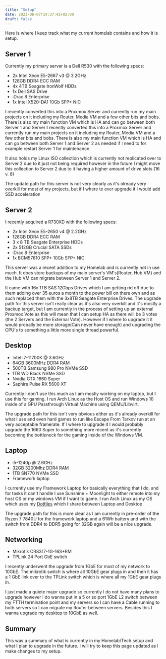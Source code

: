 ```yaml
---
title: "Setup"
date: 2023-06-07T14:37:42+02:00
draft: false
---
```


Here is where I keep track what my current homelab contains and how it is setup.

## Server 1

Currently my primary server is a Dell R530 with the following specs:

- 2x Intel Xeon E5-2667 v3 @ 3.2GHz
- 128GB DDR4 ECC RAM
- 4x 4TB Seagate IronWolf HDDs
- 1x Dell SAS Drive
- iDrac 8 Enterprise
- 1x Intel X520-DA1 10Gb SFP+ NIC

I recently converted this into a Proxmox Server and currently run my main projects on it including my Router, Media VM and a few other bits and bobs. There is also my main function VM which is HA and can go between both Server 1 and Server I recently converted this into a Proxmox Server and currently run my main projects on it including my Router, Media VM and a few other bits and bobs. There is also my main function VM which is HA and can go between both Server 1 and Server 2 as needed if I need to for example restart Server 1 for maintenance.

It also holds my Linux ISO collection which is currently not replicated over to Server 2 due to it just not being required however in the future I might move this collection to Server 2 due to it having a higher amount of drive slots.(16 v. 8)

The update path for this server is not very clearly as it's olready very overkill for most of my projects, but if I where to ever upgrade it I would add SSD acceleration

## Server 2

I recently acquired a R730XD with the following specs:

- 2x Intel Xeon E5-2650 v4 @ 2.2GHz
- 128GB DDR4 ECC RAM
- 3 x 8 TB Seagate Enterprise HDDs
- 2x 512GB Crucial SATA SSDs
- iDrac 8 Enterprise
- 1x BCM57810 SFP+ 10Gb SFP+ NIC

This server was a recent addition to my Homelab and is currently not in use much. It does store backups of my main server's VM's(Router, Hub VM) and the Hub VM can migrate between Server 1 and Server 2.

It came with 16x 1TB SAS 12Gbps Drives which I am getting rid off due to them adding over 35 euros a month to the power bill on there own and as such replaced them with the 3x8TB Seagate Enterprise Drives. The upgrade path for this server isn't really clear as it's also very overkill and it's mostly a backup target, but I am currently in the process of setting up an external Proxmox Vote as this will mean that I can setup HA as there will be 3 votes (the 2 Servers and the External Vote). However if I where to upgrade it it would probally be more storage(Can never have enough) and upgrading the CPU's to something a little more single thread powerful.

## Desktop

- Intel i7-11700K @ 3.6GHz
- 64GB 3600MHz DDR4 RAM
- 500TB Samsung 980 Pro NVMe SSD
- 1TB WD Black NVMe SSD
- Nvidia GTX 1660 Super
- Saphire Pulse RX 5600 XT

Currently I don't use this much as I am mostly working on my laptop, but I use this for gaming. I run Arch Linux as the Host OS and run Windows 10 inside of a GPU Passthrough Virtual Machine using QEMU/Libvirt. 

The upgrade path for this isn't very obvious either as it's already overkill for what I use and even hard games to run like Escape From Tarkov run at an very acceptable framerate. If I where to upgrade it I would probably upgrade the 1660 Super to something more recent as it's currently becoming the bottleneck for the gaming inside of the Windows VM.

## Laptop

- i5-1240p @ 2.6GHz
- 32GB 3200Mhz DDR4 RAM
- 1TB SN770 NVMe SSD
- Framework laptop

I currently use my Framework Laptop for basically everything that I do, and for tasks it can't handle I use Sunshine + Moonlight to either remote into my host OS or my windows VM if I want to game. I run Arch Linux as my OS which uses my [Dotfiles](https://github.com/Stetsed/.dotfiles) which I share between Laptop and Desktop.

The upgrade path for this is more clear as I am currently in pre-order of the Ryzen 7 7840U for the framework laptop and a 61Wh battery and with the switch from DDR4 to DDR5 going for 32GB again will be a nice upgrade.

## Networking

- Mikrotik CRS317-1G-16S+RM
- TPLink 24 Port GbE switch

I recently underwent the upgrade from 1GbE for most of my network to 10GbE. The mikrotik switch is where all 10GbE gear plugs in and then it has a 1 GbE link over to the TPLink switch which is where all my 1GbE gear plugs in.

I just made a quiete major upgrade so currently I do not have many plans to upgrade however I do wanna put in a 5 or so port 1GbE L2 switch between my FTTH termination point and my servers so I can have a Cable running to both servers so I can migrate my Router between servers. Besides this I wanna upgrade my desktop to 10GbE as well.

## Summary

This was a summary of what is currently in my Homelab/Tech setup and what I plan to upgrade in the future. I will try to keep this page updated as I make changes to my setup.





